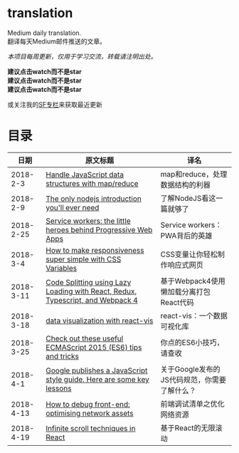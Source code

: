 # translation
Medium daily translation.  
翻译每天Medium邮件推送的文章。

*本项目每周更新，仅用于学习交流，转载请注明出处。*  

**建议点击watch而不是star**  
**建议点击watch而不是star**  
**建议点击watch而不是star**    

或关注我的[SF专栏](https://segmentfault.com/blog/yin-translation)来获取最近更新

# 目录
日期|原文标题|译名
--|--|--
2018-2-3|[Handle JavaScript data structures with map/reduce](https://github.com/WhiteYin/translation/issues/1)|map和reduce，处理数据结构的利器
2018-2-9|[The only nodejs introduction you'll ever need](https://github.com/WhiteYin/translation/issues/2)|了解NodeJS看这一篇就够了
2018-2-25|[Service workers: the little heroes behind Progressive Web Apps](https://github.com/WhiteYin/translation/issues/4)|Service workers：PWA背后的英雄
2018-3-4|[How to make responsiveness super simple with CSS Variables](https://github.com/WhiteYin/translation/issues/6)|CSS变量让你轻松制作响应式网页
2018-3-11|[Code Splitting using Lazy Loading with React, Redux, Typescript, and Webpack 4](https://github.com/WhiteYin/translation/issues/7)|基于Webpack4使用懒加载分离打包React代码
2018-3-18|[data visualization with react-vis](https://github.com/WhiteYin/translation/issues/8)|react-vis：一个数据可视化库
2018-3-25|[Check out these useful ECMAScript 2015 (ES6) tips and tricks](https://github.com/WhiteYin/translation/issues/9)|你点的ES6小技巧，请查收
2018-4-1|[Google publishes a JavaScript style guide. Here are some key lessons](https://github.com/WhiteYin/translation/issues/10)|关于Google发布的JS代码规范，你需要了解什么？
2018-4-13|[How to debug front-end: optimising network assets](https://github.com/WhiteYin/translation/issues/12)|前端调试清单之优化网络资源
2018-4-19|[Infinite scroll techniques in React](https://github.com/WhiteYin/translation/issues/13)|基于React的无限滚动